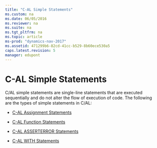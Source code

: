 ```yaml
---
title: "C-AL Simple Statements"
ms.custom: na
ms.date: 06/05/2016
ms.reviewer: na
ms.suite: na
ms.tgt_pltfrm: na
ms.topic: article
ms-prod: "dynamics-nav-2017"
ms.assetid: 471299b6-82cd-41cc-b529-8b60ece530a5
caps.latest.revision: 5
manager: edupont
---
```

# C-AL Simple Statements
C/AL simple statements are single\-line statements that are executed sequentially and do not alter the flow of execution of code. The following are the types of simple statements in C/AL:  
  
-   [C\-AL Assignment Statements](C-AL-Assignment-Statements.md)  
  
-   [C\-AL Function Statements](C-AL-Function-Statements.md)  
  
-   [C\-AL ASSERTERROR Statements](C-AL-ASSERTERROR-Statements.md)  
  
-   [C\-AL WITH Statements](C-AL-WITH-Statements.md)